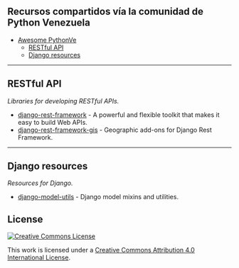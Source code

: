 ## Recursos compartidos vía la comunidad de Python Venezuela

- [Awesome PythonVe](#awesome-python-ve)
    - [RESTful API](#restful-api)
    - [Django resources](#django-resources)

- - -

## RESTful API

*Libraries for developing RESTful APIs.*
* [django-rest-framework](http://www.django-rest-framework.org/) - A powerful and flexible toolkit that makes it easy to build Web APIs.
* [django-rest-framework-gis](https://github.com/djangonauts/django-rest-framework-gis) - Geographic add-ons for Django Rest Framework.


- - -

## Django resources

*Resources for Django.*
* [django-model-utils](https://django-model-utils.readthedocs.org/en/latest/) - Django model mixins and utilities.


## License

[![Creative Commons License](http://i.creativecommons.org/l/by/4.0/88x31.png)](http://creativecommons.org/licenses/by/4.0/)

This work is licensed under a [Creative Commons Attribution 4.0 International License](http://creativecommons.org/licenses/by/4.0/).
